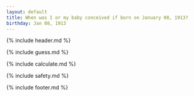 ```yaml
---
layout: default
title: When was I or my baby conceived if born on January 08, 1913?
birthday: Jan 08, 1913
---
```


{% include header.md %}

{% include guess.md %}

{% include calculate.md %}

{% include safety.md %}

{% include footer.md %}



